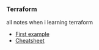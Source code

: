 ### Terraform
all notes when i learning terraform  

- [First example](./vpc-ec2-sample/readme.md)
- [Cheatsheet](./terraform-cheatsheet.md)

